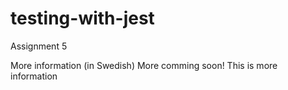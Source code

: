 # testing-with-jest

Assignment 5

More information (in Swedish)
More comming soon!
This is more information
